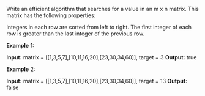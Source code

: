 Write an efficient algorithm that searches for a value in an m x n matrix. This matrix has the following properties:

Integers in each row are sorted from left to right.
The first integer of each row is greater than the last integer of the previous row.
 

**Example** 1:


**Input:** matrix = [[1,3,5,7],[10,11,16,20],[23,30,34,60]], target = 3
**Output:** true

**Example** 2:


**Input:** matrix = [[1,3,5,7],[10,11,16,20],[23,30,34,60]], target = 13
**Output:** false
